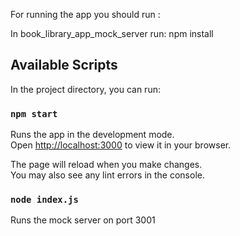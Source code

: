 For running the app you should run :

In book_library_app_mock_server run: 
   npm install


   
## Available Scripts

In the project directory, you can run:

### `npm start`

Runs the app in the development mode.\
Open [http://localhost:3000](http://localhost:3000) to view it in your browser.

The page will reload when you make changes.\
You may also see any lint errors in the console.


### `node index.js`

Runs the mock server on port 3001